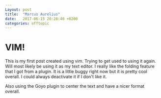 ```yaml
---
Layout: post
title:  "Marcus Aurelius"
date:   2017-06-15 20:28:40 +0200
categories: offtopic
---
```



# VIM!

This is my first post created using vim. Trying to get used to using it again. Will most likely be using it as my text editor. I really like the folding feature that I got from a plugin. It is a little buggy right now but it is pretty cool overall. I could always deactivate it if I don't like it.

Also using the Goyo plugin to center the text and have a nicer format overall.
